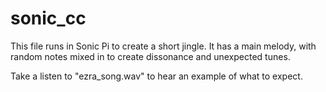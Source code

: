 # sonic_cc

This file runs in Sonic Pi to create a short jingle. It has a main melody, with random notes mixed in to create dissonance and unexpected tunes.

Take a listen to "ezra_song.wav" to hear an example of what to expect.
